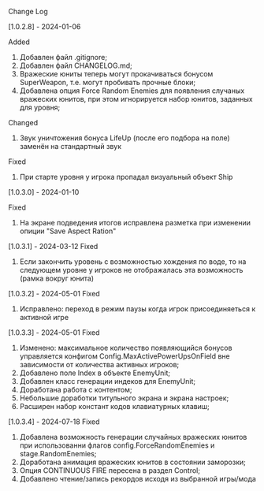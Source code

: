 ﻿Change Log

[1.0.2.8] - 2024-01-06

Added
1. Добавлен файл .gitignore;
2. Добавлен файл CHANGELOG.md;
3. Вражеские юниты теперь могут прокачиваться бонусом SuperWeapon, т.е. могут пробивать прочные блоки;
4. Добавлена опция Force Random Enemies для появления случаных вражеских юнитов, при этом игнорируется набор юнитов, заданных для уровня;

Changed
1. Звук уничтожения бонуса LifeUp (после его подбора на поле) заменён на стандартный звук

Fixed
1. При старте уровня у игрока пропадал визуальный объект Ship

[1.0.3.0] - 2024-01-10

Fixed
1. На экране подведения итогов исправлена разметка при изменении опиции "Save Aspect Ration"

[1.0.3.1] - 2024-03-12
Fixed
1. Если закончить уровень с возможностью хождения по воде, то на следующем уровне у игроков не отображалась эта возможность (рамка вокруг юнита)

[1.0.3.2] - 2024-05-01
Fixed
1. Исправлено: переход в режим паузы когда игрок присоединяеться к активной игре

[1.0.3.3] - 2024-05-01
Fixed
1. Изменено: максимальное количество появляющийся бонусов управляется конфигом Config.MaxActivePowerUpsOnField вне зависимости от количества активных игроков;
2. Добавлено поле Index в объекте EnemyUnit;
3. Добавлен класс генерации индеков для EnemyUnit;
4. Доработана работа с контентом;
5. Небольшие доработки титульного экрана и экрана настроек;
6. Расширен набор констант кодов клавиатурных клавиш;

[1.0.3.4] - 2024-07-18
Fixed
1. Добавлена возможность генерации случайных вражеских юнитов при использованни флагов config.ForceRandomEnemies и stage.RandomEnemies;
2. Доработана анимация вражеских юнитов в состоянии заморозки;
3. Опция CONTINUOUS FIRE пересена в раздел Control;
4. Добавлено чтение/запись рекордов исходя из выбранной игры/мода